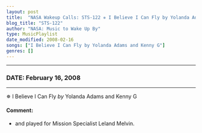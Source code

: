 ```yaml
---
layout: post
title:  "NASA Wakeup Calls: STS-122 ✵ I Believe I Can Fly by Yolanda Adams and Kenny G ⊹ February 16, 2008"
blog_title: "STS-122"
author: "NASA: Music to Wake Up By"
type: MusicPlaylist
date_modified: 2008-02-16
songs: ["I Believe I Can Fly by Yolanda Adams and Kenny G"]
genres: []
---
```


----
### DATE: February 16, 2008
----
✵ I Believe I Can Fly *by* Yolanda Adams and Kenny G  

#### Comment:
* and played for Mission  Specialist Leland Melvin.



<br/>
<center>
	<a target="_blank"
	   href="https://twitter.com/intent/tweet?hashtags=Space,NASA,Playlist,NASAWakeupCalls,SpaceProgram&text=🚀 {{ page.author}}, '{{ page.songs.first }}' {{ page.title }}, {{ page.date | date: '%B %d, %Y' }}, {{ site.url }}{{ page.url }}&via=nasawakeupcalls"><i class="fab fa-twitter" title="Tweet this page" alt="Tweet this page" style="font-size: 1.3em;"></i></a>
	&nbsp; 	<i class="fas fa-user-astronaut" style="font-size: 1.5em;"></i> &nbsp;
    <a id="custom_amazon_link"
       type="amzn" search="#"
       category="popular music">
    <i class="fab fa-amazon" style="font-size: 1.3em;"></i></a>
</center>

<!-- Randomly resolve an individual entry from a song array -->
<script src="/assets/javascript/seedrandom.min.js"></script>
<script>
  var wake_me_up = ["I Believe I Can Fly by Yolanda Adams and Kenny G"];
  var prng = new Math.seedrandom();
  function randomSong() {
    song = wake_me_up[Math.floor(Math.random() * wake_me_up.length)];
    var amazon_link = document.getElementById("custom_amazon_link");
    amazon_link.setAttribute("search", song);
  }
  window.onload = randomSong();
</script>
